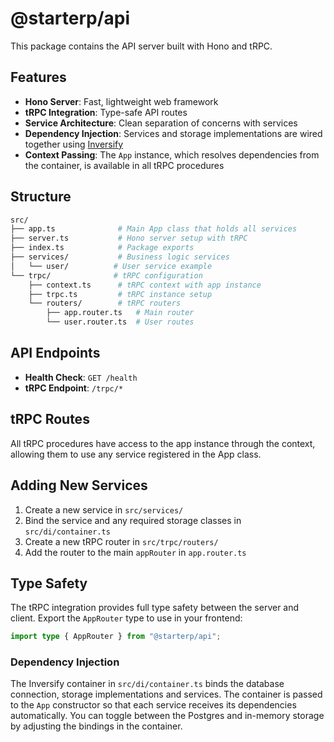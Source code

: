 # @starterp/api

This package contains the API server built with Hono and tRPC.

## Features

- **Hono Server**: Fast, lightweight web framework
- **tRPC Integration**: Type-safe API routes
- **Service Architecture**: Clean separation of concerns with services
- **Dependency Injection**: Services and storage implementations are wired
  together using [Inversify](https://inversify.io)
- **Context Passing**: The `App` instance, which resolves dependencies from the
  container, is available in all tRPC procedures

## Structure

```bash
src/
├── app.ts              # Main App class that holds all services
├── server.ts           # Hono server setup with tRPC
├── index.ts            # Package exports
├── services/           # Business logic services
│   └── user/          # User service example
└── trpc/              # tRPC configuration
    ├── context.ts      # tRPC context with app instance
    ├── trpc.ts         # tRPC instance setup
    └── routers/        # tRPC routers
        ├── app.router.ts   # Main router
        └── user.router.ts  # User routes
```

## API Endpoints

- **Health Check**: `GET /health`
- **tRPC Endpoint**: `/trpc/*`

## tRPC Routes

All tRPC procedures have access to the app instance through the context, allowing them to use any service registered in the App class.

## Adding New Services

1. Create a new service in `src/services/`
2. Bind the service and any required storage classes in `src/di/container.ts`
3. Create a new tRPC router in `src/trpc/routers/`
4. Add the router to the main `appRouter` in `app.router.ts`

## Type Safety

The tRPC integration provides full type safety between the server and client. Export the `AppRouter` type to use in your frontend:

```typescript
import type { AppRouter } from "@starterp/api";
```

### Dependency Injection

The Inversify container in `src/di/container.ts` binds the database connection,
storage implementations and services. The container is passed to the `App`
constructor so that each service receives its dependencies automatically. You
can toggle between the Postgres and in-memory storage by adjusting the bindings
in the container.
